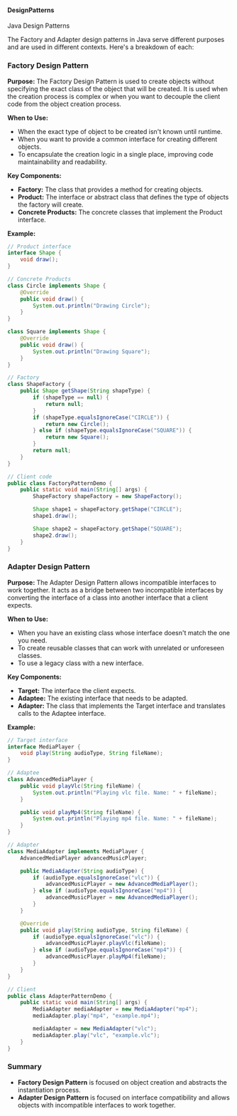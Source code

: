 #### DesignPatterns
Java Design Patterns

The Factory and Adapter design patterns in Java serve different purposes and are used in different contexts. Here's a breakdown of each:

### Factory Design Pattern

**Purpose:**
The Factory Design Pattern is used to create objects without specifying the exact class of the object that will be created. It is used when the creation process is complex or when you want to decouple the client code from the object creation process.

**When to Use:**
- When the exact type of object to be created isn't known until runtime.
- When you want to provide a common interface for creating different objects.
- To encapsulate the creation logic in a single place, improving code maintainability and readability.

**Key Components:**
- **Factory:** The class that provides a method for creating objects.
- **Product:** The interface or abstract class that defines the type of objects the factory will create.
- **Concrete Products:** The concrete classes that implement the Product interface.

**Example:**
```java
// Product interface
interface Shape {
    void draw();
}

// Concrete Products
class Circle implements Shape {
    @Override
    public void draw() {
        System.out.println("Drawing Circle");
    }
}

class Square implements Shape {
    @Override
    public void draw() {
        System.out.println("Drawing Square");
    }
}

// Factory
class ShapeFactory {
    public Shape getShape(String shapeType) {
        if (shapeType == null) {
            return null;
        }
        if (shapeType.equalsIgnoreCase("CIRCLE")) {
            return new Circle();
        } else if (shapeType.equalsIgnoreCase("SQUARE")) {
            return new Square();
        }
        return null;
    }
}

// Client code
public class FactoryPatternDemo {
    public static void main(String[] args) {
        ShapeFactory shapeFactory = new ShapeFactory();

        Shape shape1 = shapeFactory.getShape("CIRCLE");
        shape1.draw();

        Shape shape2 = shapeFactory.getShape("SQUARE");
        shape2.draw();
    }
}
```

### Adapter Design Pattern

**Purpose:**
The Adapter Design Pattern allows incompatible interfaces to work together. It acts as a bridge between two incompatible interfaces by converting the interface of a class into another interface that a client expects.

**When to Use:**
- When you have an existing class whose interface doesn't match the one you need.
- To create reusable classes that can work with unrelated or unforeseen classes.
- To use a legacy class with a new interface.

**Key Components:**
- **Target:** The interface the client expects.
- **Adaptee:** The existing interface that needs to be adapted.
- **Adapter:** The class that implements the Target interface and translates calls to the Adaptee interface.

**Example:**
```java
// Target interface
interface MediaPlayer {
    void play(String audioType, String fileName);
}

// Adaptee
class AdvancedMediaPlayer {
    public void playVlc(String fileName) {
        System.out.println("Playing vlc file. Name: " + fileName);
    }

    public void playMp4(String fileName) {
        System.out.println("Playing mp4 file. Name: " + fileName);
    }
}

// Adapter
class MediaAdapter implements MediaPlayer {
    AdvancedMediaPlayer advancedMusicPlayer;

    public MediaAdapter(String audioType) {
        if (audioType.equalsIgnoreCase("vlc")) {
            advancedMusicPlayer = new AdvancedMediaPlayer();
        } else if (audioType.equalsIgnoreCase("mp4")) {
            advancedMusicPlayer = new AdvancedMediaPlayer();
        }
    }

    @Override
    public void play(String audioType, String fileName) {
        if (audioType.equalsIgnoreCase("vlc")) {
            advancedMusicPlayer.playVlc(fileName);
        } else if (audioType.equalsIgnoreCase("mp4")) {
            advancedMusicPlayer.playMp4(fileName);
        }
    }
}

// Client
public class AdapterPatternDemo {
    public static void main(String[] args) {
        MediaAdapter mediaAdapter = new MediaAdapter("mp4");
        mediaAdapter.play("mp4", "example.mp4");

        mediaAdapter = new MediaAdapter("vlc");
        mediaAdapter.play("vlc", "example.vlc");
    }
}
```

### Summary
- **Factory Design Pattern** is focused on object creation and abstracts the instantiation process.
- **Adapter Design Pattern** is focused on interface compatibility and allows objects with incompatible interfaces to work together.
